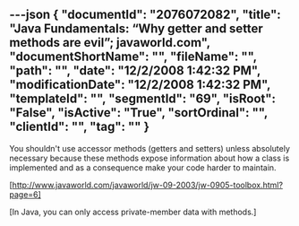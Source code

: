 ---json
{
  "documentId": "2076072082",
  "title": "Java Fundamentals: “Why getter and setter methods are evil”; javaworld.com",
  "documentShortName": "",
  "fileName": "",
  "path": "",
  "date": "12/2/2008 1:42:32 PM",
  "modificationDate": "12/2/2008 1:42:32 PM",
  "templateId": "",
  "segmentId": "69",
  "isRoot": "False",
  "isActive": "True",
  "sortOrdinal": "",
  "clientId": "",
  "tag": ""
}
---

You shouldn't use accessor methods (getters and setters) unless absolutely necessary because these methods expose information about how a class is implemented and as a consequence make your code harder to maintain.

[http://www.javaworld.com/javaworld/jw-09-2003/jw-0905-toolbox.html?page=6]

[In Java, you can only access private-member data with methods.]
